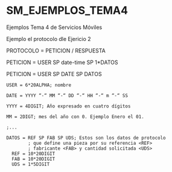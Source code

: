 # SM_EJEMPLOS_TEMA4
Ejemplos Tema 4 de Servicios Móviles

Ejemplo el protocolo dle Ejericio 2


PROTOCOLO = PETICION / RESPUESTA

  PETICION = USER SP date-time SP 1*DATOS
  
  PETICION = USER SP DATE SP DATOS
  
    USER = 6*20ALPHA; nombre
    
    DATE = YYYY “-“ MM “-“ DD “-“ HH “-“ m “-“ SS
    
    YYYY = 4DIGIT; Año expresado en cuatro dígitos
    
    MM = 2DIGT; mes del año con 0. Ejemplo Enero el 01.
    
    ;...

    DATOS = REF SP FAB SP UDS; Estos son los datos de protocolo 
			; que define una pieza por su referencia <REF>
			; fabricante <FAB> y cantidad solicitada <UDS>
      REF = 10*20DIGIT
      FAB = 10*20DIGIT
      UDS = 1*5DIGIT
